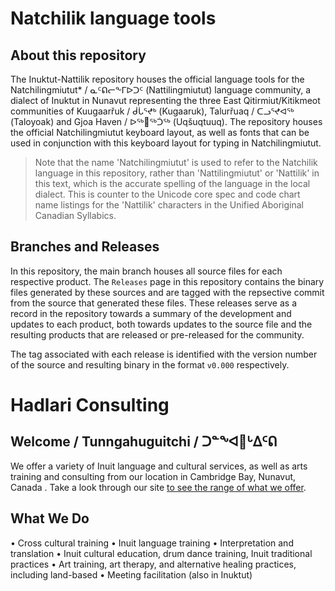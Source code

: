 # Natchilik language tools

## About this repository
The Inuktut-Nattilik repository houses the official language tools for the Natchilingmiutut* / ᓇᑦᕠᓕᖕᒥᐅᑐᑦ
 (Nattilingmiutut) language community, a dialect of Inuktut in Nunavut representing the three East Qitirmiut/Kitikmeot communities of Kuugaarřuk / ᑰᒑᕐᖪᒃ (Kugaaruk), Talurřuaq / ᑕᓗᕐᖪᐊᖅ (Taloyoak) and Gjoa Haven / ᐅᖅ𑪸ᖅᑑᖅ (Uqšuqtuuq). The repository houses the official Natchilingmiutut keyboard layout, as well as fonts that can be used in conjunction with this keyboard layout for typing in Natchilingmiutut.

> Note that the name 'Natchilingmiutut' is used to refer to the Natchilik language in this repository, rather than 'Nattilingmiutut' or 'Nattilik' in this text, which is the accurate spelling of the language in the local dialect. This is counter to the Unicode core spec and code chart name listings for the 'Nattilik' characters in the Unified Aboriginal Canadian Syllabics.

## Branches and Releases
In this repository, the main branch houses all source files for each respective product. The `Releases` page in this repository contains the binary files generated by these sources and are tagged with the repsective commit from the source that generated these files. These releases serve as a record in the repository towards a summary of the development and updates to each product, both towards updates to the source file and the resulting products that are released or pre-released for the community.

The tag associated with each release is identified with the version number of the source and resulting binary in the format `v0.000` respectively.

# Hadlari Consulting
## Welcome / Tunngahuguitchi / ᑐᓐᖕᐊ𑪲ᒡᐃᑦᕠ
We offer a variety of Inuit language and cultural services, as well as arts training and consulting from our location in Cambridge Bay, Nunavut, Canada . Take a look through our site [to see the range of what we offer](https://hadlariconsulting.com/). 

## What We Do
• Cross cultural training 
• Inuit language training
• Interpretation and translation
• Inuit cultural education, drum dance training, Inuit traditional practices
• Art training, art therapy, and alternative healing practices, including land-based
• Meeting facilitation (also in Inuktut)


